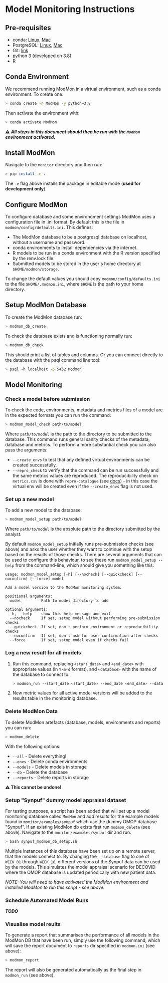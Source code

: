 # Model Monitoring Instructions

## Pre-requisites

* conda: [Linux](https://docs.conda.io/projects/conda/en/latest/user-guide/install/linux.html), [Mac](https://docs.conda.io/projects/conda/en/latest/user-guide/install/macos.html)
* PostgreSQL: [Linux](https://www.postgresql.org/download/linux/), [Mac](https://wiki.postgresql.org/wiki/Homebrew)
* Git: [link](https://git-scm.com/book/en/v2/Getting-Started-Installing-Git)
* python 3 (developed on 3.8)
* R

## Conda Environment

We recommend running ModMon in a virtual environment, such as a conda environment. To create one:
```bash
> conda create -n ModMon -y python=3.8
```
Then activate the environment with:
```bash
> conda activate ModMon
```
⚠️ **_All steps in this document should then be run with the `ModMon` environment activated._**

## Install ModMon

Navigate to the `monitor` directory and then run:
```bash
> pip install -e .
```
The `-e` flag above installs the package in editable mode (**used for development only**)

## Configure ModMon

To configure database and some environoment settings ModMon uses a configuration file in
.ini format. By default this is the file in `modmon/config/defaults.ini`. This defines:
* The ModMon database to be a postgresql database on localhost, without a username and password.
* conda environments to install dependencies via the internet.
* R models to be run in a conda environment with the R version specified by the renv.lock file.
* Submitted models to be stored in the user's home directory at `$HOME/modmon/storage`.

To change the default values you should copy `modmon/config/defaults.ini` to the file
`$HOME/.modmon.ini`, where `$HOME` is the path to your home directory.

## Setup ModMon Database

To create the ModMon database run:
```bash
> modmon_db_create
```

To check the database exists and is functioning normally run:
```bash
> modmon_db_check
```
This should print a list of tables and columns. Or you can connect directly to the database with the psql command line tool:
```basH
> psql -h localhost -p 5432 ModMon
```

## Model Monitoring

### Check a model before submission

To check the code, environments, metadata and metrics files of a model are in the expected formats you can run the command:
```bash
> modmon_model_check path/to/model
```
Where `path/to/model` is the path to the directory to be submitted to the database. This command runs general sanity checks
of the metadata, database and metrics. To perform a more substantial check you can also pass the arguments:
- `--create_envs` to test that any defined virtual environments can be created successfully.
- `--repro_check` to verify that the command can be run successfully and the same metrics values are reproduced. The reproducibility
  check on `metrics.csv` is done with `repro-catalogue` (see [docs](https://repro-catalogue.readthedocs.io/en/latest/example_use.html#run-analysis)) - in this case the virtual env will be created even if the `--create_envs` flag is not used.

### Set up a new model

To add a new model to the database:
```bash
> modmon_model_setup path/to/model
```
Where `path/to/model` is the absolute path to the directory submitted by the analyst.

By default `modmon_model_setup` initially runs pre-submission checks (see above) and asks the user whether they want to continue with the setup based on the results of those checks. There are several arguments that can be used to configure this behaviour, to see these run `modmon_model_setup --help` from the command-line, which should give you something like this:
```
usage: modmon_model_setup [-h] [--nocheck] [--quickcheck] [--noconfirm] [--force] model

Add a model version to the ModMon monitoring system.

positional arguments:
  model         Path to model directory to add

optional arguments:
  -h, --help    show this help message and exit
  --nocheck     If set, setup model without performing pre-submission checks
  --quickcheck  If set, don't perform environment or reproducibility checks
  --noconfirm   If set, don't ask for user confirmation after checks
  --force       If set, setup model even if checks fail
```

### Log a new result for all models

1. Run this command, replacing `<start_date>` and `<end_date>` with appropriate values (in `Y-m-d` format),
   and `<database>` with the name of the database to connect to:
   ```bash
   > modmon_run --start_date <start_date> --end_date <end_date> --database <database>
   ```

2. New metric values for all active model versions will be added to the results table in the monitorinig database.

### Delete ModMon Data

To delete ModMon artefacts (database, models, environments and reports) you can run:
```bash
> modmon_delete
```
With the following options:
- `--all` - Delete everything!
- `--envs` - Delete conda environments
- `--models` - Delete models in storage
- `--db` - Delete the database
- `--reports` - Delete reports in storage

**⚠️ This cannot be undone!** 

### Setup "Synpuf" dummy model appraisal dataset

For testing purposes, a script has been added that will set up a model monitoring database called `ModMon` and add results for the example models found in `monitor/examples/synpuf` which use the dummy OMOP database "Synpuf". If an existing ModMon db exists first run `modmon_delete` (see above). Navigate to the `monitor/examples/synpuf` dir and run:

```bash
> bash synpuf_modmon_db_setup.sh
```

Multiple instances of this database have been set up on a remote server, that the models connect to. By changing the `--database` flag to one of `WEEK_01` through `WEEK_10`, different versions of the Synpuf data can be used by the models. This simulates the model appraisal scenario for DECOVID where the OMOP database is updated periodically with new patient data.

*NOTE: You will need to have activated the ModMon environment and installed ModMon to run this script - see above.*

### Schedule Automated Model Runs

**_TODO_**

### Visualise model reults

To generate a report that summarises the performance of all models in the ModMon DB that have been run, simply use the following command, which will save the report document to `reports` dir specified in `modmon.ini` (see above):

```bash
> modmon_report
```

The report will also be generated automatically as the final step in `modmon_run` (see above).
